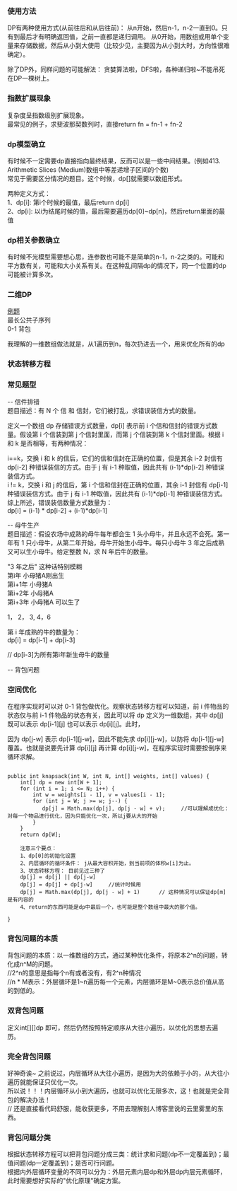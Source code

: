### 使用方法
DP有两种使用方式(从前往后和从后往前)： 从n开始，然后n-1，n-2一直到0。只有到最后才有明确返回值，之前一直都是递归调用。
从0开始，用数组或用单个变量来存储数据，然后从小到大使用（比较少见，主要因为从小到大时，方向性很难确定）。  

除了DP外，同样问题的可能解法： 贪婪算法啦，DFS啦，各种递归啦~不能吊死在DP一棵树上。    

### 指数扩展现象 
复杂度呈指数级别扩展现象。  
最常见的例子，求斐波那契数列时，直接return fn = fn-1 + fn-2  

### dp模型确立  
有时候不一定需要dp直接指向最终结果，反而可以是一些中间结果。(例如413. Arithmetic Slices (Medium)数组中等差递增子区间的个数)  
常见于需要区分情况的题目。这个时候，dp[]就需要以数组形式。  
  
两种定义方式：  
1、dp[i]: 第i个时候的最值，最后return dp[i]  
2、dp[i]: 以i为结尾时候的值，最后需要遍历dp[0]~dp[n]，然后return里面的最值  
  

### dp相关参数确立
有时候不光模型需要想心思，连参数也可能不是简单的n-1，n-2之类的。可能和平方数有关，可能和大小关系有关。在这种乱间隔dp的情况下，同一个位置的dp可能被计算多次。  

### 二维DP  
[例题](https://github.com/CyC2018/CS-Notes/blob/master/notes/Leetcode%20%E9%A2%98%E8%A7%A3%20-%20%E5%8A%A8%E6%80%81%E8%A7%84%E5%88%92.md)  
最长公共子序列  
0-1 背包  

我理解的一维数组做法就是，从1遍历到n，每次扔进去一个，用来优化所有的dp  

### 状态转移方程  



### 常见题型  
-- 信件排错  
题目描述：有 N 个 信 和 信封，它们被打乱，求错误装信方式的数量。  
  
定义一个数组 dp 存储错误方式数量，dp[i] 表示前 i 个信和信封的错误方式数量。假设第 i 个信装到第 j 个信封里面，而第 j 个信装到第 k 个信封里面。根据 i 和 k 是否相等，有两种情况：  
  
i==k，交换 i 和 k 的信后，它们的信和信封在正确的位置，但是其余 i-2 封信有 dp[i-2] 种错误装信的方式。由于 j 有 i-1 种取值，因此共有 (i-1)*dp[i-2] 种错误装信方式。  
i != k，交换 i 和 j 的信后，第 i 个信和信封在正确的位置，其余 i-1 封信有 dp[i-1] 种错误装信方式。由于 j 有 i-1 种取值，因此共有 (i-1)*dp[i-1] 种错误装信方式。  
综上所述，错误装信数量方式数量为：  
dp[i] = (i-1) * dp[i-2] + (i-1)*dp[i-1]  
  
-- 母牛生产  
题目描述：假设农场中成熟的母牛每年都会生 1 头小母牛，并且永远不会死。第一年有 1 只小母牛，从第二年开始，母牛开始生小母牛。每只小母牛 3 年之后成熟又可以生小母牛。给定整数 N，求 N 年后牛的数量。  
  
"3 年之后" 这种话特别模糊  
第i年 小母猪A刚出生  
第i+1年 小母猪A   
第i+2年 小母猪A  
第i+3年 小母猪A 可以生了  
  
1， 2， 3, 4，6  
  
  
第 i 年成熟的牛的数量为：  
dp[i] = dp[i-1] + dp[i-3]  
  
// dp[i-3]为所有第i年新生母牛的数量
     
     
-- 背包问题
### 空间优化

在程序实现时可以对 0-1 背包做优化。观察状态转移方程可以知道，前 i 件物品的状态仅与前 i-1 件物品的状态有关，因此可以将 dp 定义为一维数组，其中 dp[j] 既可以表示 dp[i-1][j] 也可以表示 dp[i][j]。此时，



因为 dp[j-w] 表示 dp[i-1][j-w]，因此不能先求 dp[i][j-w]，以防将 dp[i-1][j-w] 覆盖。也就是说要先计算 dp[i][j] 再计算 dp[i][j-w]，在程序实现时需要按倒序来循环求解。

```

public int knapsack(int W, int N, int[] weights, int[] values) {
    int[] dp = new int[W + 1];
    for (int i = 1; i <= N; i++) {
        int w = weights[i - 1], v = values[i - 1];
        for (int j = W; j >= w; j--) {
           dp[j] = Math.max(dp[j], dp[j - w] + v);     //可以理解成优化： 对每一个物品进行优化，因为只能优化一次，所以j要从大的开始
        }
    }
    return dp[W];
    
    注意三个要点：
    1、dp[0]的初始化设置  
    2、内层循环的循环条件： j从最大容积开始，到当前项的体积w[i]为止。  
    3、状态转移方程： 目前见过三种了 
    dp[j] = dp[j] || dp[j-w]
    dp[j] = dp[j] + dp[j-w]     //统计时候用
    dp[j] = Math.max(dp[j], dp[j - w] + 1)      // 这种情况可以保证dp[m]是有内容的
    4、return的东西可能是dp中最后一个，也可能是整个数组中最大的那个值。

}     
 ```
 
   
### 背包问题的本质  
 背包问题的本质：以一维数组的方式，通过某种优化条件，将原本2^n的问题，转化成n^M的问题。  
     //2^n的意思是指每个n有或者没有，有2^n种情况  
     //n * M表示：外层循环是1~n遍历每一个元素，内层循环是M~0表示总价值从高的到低的。
     
### 双背包问题
  定义int[][]dp 即可，然后仍然按照特定顺序从大往小遍历，以优化的思想去遍历。      
     
     
### 完全背包问题
  好神奇诶~
  之前说过，内层循环从大往小遍历，是因为大的依赖于小的，从大往小遍历就能保证只优化一次。  
  所以说！！！内层循环从小到大遍历，也就可以优化无限多次，这！也就是完全背包的解决办法！  
  // 还是直接看代码舒服，能收获更多，不用去理解别人博客里说的云里雾里的东西。       

### 背包问题分类
  根据状态转移方程可以把背包问题分成三类：统计求和问题(dp不一定覆盖到)；最值问题(dp一定覆盖到)；是否可行问题。   
  根据内外层循环变量的不同可以分为：外层元素内层dp和外层dp内层元素循环，此时需要想好实际的"优化原理"确定方案。  